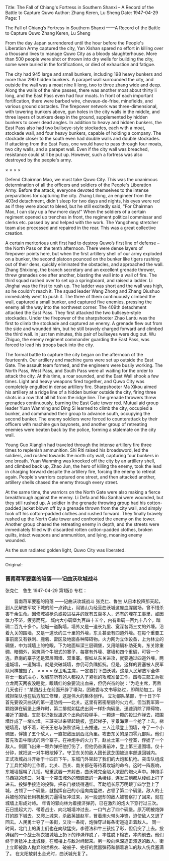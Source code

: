 Title: The Fall of Chiang's Fortress in Southern Shanxi – A Record of the Battle to Capture Quwo
Author: Zhang Keren, Lu Sheng
Date: 1947-04-29
Page: 1

The Fall of Chiang’s Fortress in Southern Shanxi
    ——A Record of the Battle to Capture Quwo
    Zhang Keren, Lu Sheng

From the day Japan surrendered until the hour before the People's Liberation Army captured the city, Yan Xishan spared no effort in killing over a thousand lives to manage Quwo City as a bloody slaughterhouse. More than 500 people were shot or thrown into dry wells for building the city, some were buried in the fortifications, or died of exhaustion and fatigue.

The city had 945 large and small bunkers, including 198 heavy bunkers and more than 290 hidden bunkers. A parapet wall surrounded the city, and outside the wall was a moat nine li long, two to three zhang wide and deep. Along the walls of the nine passes, there was another moat about thirty li long, and the East Pass even had four moats. In front of each important fortification, there were barbed wire, chevaux-de-frise, minefields, and various ground obstacles. The firepower network was three-dimensional, with towering bunkers above, gun holes in the city walls in the middle, and three layers of bunkers deep in the ground, supplemented by hidden bunkers to cover dead angles. In addition to heavy and hidden bunkers, the East Pass also had two bullseye-style stockades, each with a moat, stockade wall, and four heavy bunkers, capable of holding a company. The stockade closer to the south even had double walls and double stockades. If attacking from the East Pass, one would have to pass through four moats, two city walls, and a parapet wall. Even if the city wall was breached, resistance could still be put up. However, such a fortress was also destroyed by the people's army.

×                  ×                ×              ×

Defend Chairman Mao, we must take Quwo City. This was the unanimous determination of all the officers and soldiers of the People's Liberation Army. Before the attack, everyone devoted themselves to the intense preparations for capturing the city. Zhang Lilong, an engineer from the 403rd detachment, didn't sleep for two days and nights, his eyes were red as if they were about to bleed, but he still excitedly said, "For Chairman Mao, I can stay up a few more days!" When the soldiers of a certain regiment opened up trenches in front, the regiment political commissar and clerks etc. passed by and helped with the work. The Yangcheng stretcher team also processed and repaired in the rear. This was a great collective creation.

A certain meritorious unit first had to destroy Quwo’s first line of defense – the North Pass on the tenth afternoon. There were dense layers of firepower points here, but when the first artillery shell of our army exploded on a bunker, the second platoon pounced on the bunker like tigers rushing out of their dens, quickly eliminated the obstacles, and approached the wall. Zhang Shixiong, the branch secretary and an excellent grenade thrower, threw grenades one after another, blasting the wall into a wall of fire. The third squad rushed over to set up a springboard, and raised a ladder. Li Jinghai was the first to rush up. The ladder was short and the wall was high, so he couldn't reach it. The squad leader Wang Zhong and Zhang Qiushuo immediately went to push it. The three of them continuously climbed the wall, captured a small bunker, and captured five enemies, pressing the enemy all the way into the northwest corner. The 409th detachment attacked the East Pass. They first attacked the two bullseye-style stockades. Under the firepower of the sharpshooter Zhao Lantu was the first to climb the stockade and captured an enemy. A grenade flew out from the side and wounded him, but he still bravely charged forward and climbed the third wall. In just ten minutes, this pair of bullseyes were dug out. Wu Zhiguo, the enemy regiment commander guarding the East Pass, was forced to lead his troops back into the city.

The formal battle to capture the city began on the afternoon of the fourteenth. Our artillery and machine guns were set up outside the East Gate. The assault team formed, and the engineers were busily working. The North Pass, West Pass, and South Pass were all waiting for the order to attack the city. At this time, a roar sounded, and the East Wall shook a few times. Light and heavy weapons fired together, and Quwo City was completely engulfed in dense artillery fire. Sharpshooter Ma Xikou aimed his artillery at a ridge line of a hidden bunker outside the city, firing three shots in a row that all hit from the ridge line. The grenade throwers threw grenades continuously, burning the East Gate tower red. Mutual aid group leader Yuan Wanming and Ding Si learned to climb the city, occupied a bunker, and commanded their group to advance south, occupying the second bunker. The enemy soldiers were forced to counterattack by their officers with machine gun bayonets, and another group of retreating enemies were beaten back by the police, forming a stalemate on the city wall.

Young Guo Xianglin had traveled through the intense artillery fire three times to replenish ammunition. Shi Riti raised his broadsword, led the soldiers, and rushed towards the north city wall, capturing four bunkers in one breath. Yuan Wanming was knocked off the city by an artillery shell, and climbed back up, Zhao Jun, the hero of killing the enemy, took the lead in charging forward despite the artillery fire, forcing the enemy to retreat again. People's warriors captured one street, and then attacked another, artillery shells chased the enemy through every street.

At the same time, the warriors on the North Gate were also making a fierce breakthrough against the enemy. Li Defa and Niu Sanhai were wounded, but they still rushed up. A soldier in the grenade throwing group had his cotton-padded jacket blown off by a grenade thrown from the city wall, and simply took off his cotton-padded clothes and rushed forward. They finally bravely rushed up the North Gate tower and confronted the enemy on the tower. Another group chased the retreating enemy in depth, and the streets were immediately filled with discarded rotten cotton-padded clothes, broken quilts, intact weapons and ammunition, and lying, moaning enemy wounded.

As the sun radiated golden light, Quwo City was liberated.



<hr /> 

Original: 


### 晋南蒋军要塞的陷落——记曲沃攻城战斗
张克仁　鲁生
1947-04-29
第1版()
专栏：

　　晋南蒋军要塞的陷落
    ——记曲沃攻城战斗
    张克仁、鲁生
    从日本投降那天起，到人民解放军攻下城的前一点钟止，阎锡山为经营曲沃城这座血腥屠场，曾不惜杀害千余生命。因修城被枪杀或投进枯井的就有五百多人，还有的埋在工事里，或因体力不济，疲劳而死。
    城内大小碉堡九百四十五个，内有重碉一百九十八个，暗碉二百九十多个。绕城一道胸墙，墙外又是一道长九里、宽深各两三丈的外壕。沿着九关的围墙，又是一道长约三十里的外壕，东关甚至有四道外壕。在每个重要工事前面又有铁刺、鹿砦、雷区及地面各种障碍物。火力网为立体设备，上为林立的碉堡，中为城墙上的枪眼，下为地面纵深三层碉堡，又用暗碉补助死角。东关除重碉、暗碉外，另筑两个牛眼式的寨子，每寨有外壕、寨墙和四个重碉，可容一个连。靠南的寨子还是双层围墙、双重寨。假如从东关进攻，就要通过四道外壕，两道城墙，一道胸墙。就是突破城墙，亦仍可负隅抵抗。但是，这样的要塞被人民军队同样摧毁了。
    ×                  ×                ×              ×
    保卫毛主席，一定要打下曲沃城。这是人民解放军全体将士一致的决心，攻城前所有的人都投入了紧张的攻城准备工作。四零三部工兵张立龙两天两夜没睡觉，眼睛红的象要流出血来，但仍兴奋的说：“为毛主席，再熬几天也行！”某团战士在前面开辟了壕沟，团政委与文书等路过，即帮助加工。阳城担架队也在后方加工修理，这是伟大的集体创作。
    立功部队某部，于十日下午首先要毁灭曲沃的第一道防线——北关。这里有密密层层的火力点，但当我军第一颗炮弹在碉堡上爆炸时，第二排就如猛虎出洞一样扑向碉堡，迅速消除了障碍物，接近了围墙。支部书记张世雄这个出色的投弹手，一颗连一颗的投过炸弹去，把围墙炸成了一堵火墙。三班突过来架起跳板，竖起梯子，李景海第一个抢了上去，梯短墙高，够不着，班长王忠与张秋锁马上去推送。三人连续登上围墙，夺了一个小碉堡，俘掳了五个敌人，一直把敌压到西北角里。攻击东关的是四零九部队。他们首先攻击牛眼式的两个寨子。在神炮手的火力下，赵兰土第一个登寨，俘掳了一个敌人。侧面飞出来一颗炸弹把他打伤了，但他仍奋勇前冲，登上第三道围墙。仅十分钟，就把这一对牛眼挖掉了。守卫东关的敌人团长武芝国被迫率部退回城内。
    正式攻城战斗开始于十四日下午。东城门外架起了我们的大炮和机枪。突击队组成了工兵忙碌的工作着。北关、西关、南关都在等待着攻城的命令。这时一阵轰响，东城墙摇幌了几摇。轻重武器一齐射击，曲沃城完全陷入浓密的炮火声中。神炮手马西寇的炮口，对准一个突击城外的暗碉堡的一条棱线，连发三炮都从棱线上打了进去。投弹手接连的投弹，把东门楼烧得通红。互助组长原万明跟丁四学登上了城，占领了一个碉堡，就指挥自己的小组向南猛进，占领了第二个碉堡。敌人的士兵被他的官长用机枪刺刀逼得反冲过来，另一股退却的敌人被警察打了回来，就在城墙上形成对峙。
    年青的郭向林为着接济弹药，已在激烈的炮火下穿行过三次。石日提起大刀、带着战士、向北城墙冲过去，一口气占了四个碉堡。原万明被炮弹打的跌下城去，又爬上城来，杀敌英雄赵军，冒着炮火带头冲锋，迫使敌人又退了回去。人民勇士夺了一条街，又攻一条街，炮弹穿过每条街道追击着敌人。
    同一时间，北门上的勇士们也在向敌猛突。李德法和牛三孩挂了彩，但仍突了上去。投弹组的一个战士棉衣被城墙上扔下的炸弹炸脱了，率性脱下棉衣，冲向前去。他们终于勇猛冲上北城楼，在城楼上与敌对峙起来。另一股向纵深追击溃退的敌人，街上立即被敌人抛弃的烂棉衣、破被子、完好的武器弹药和躺着哀叫的敌人伤兵塞满了。
    在太阳放射出金光时，曲沃城光复了。
